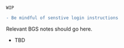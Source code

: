 `WIP`

```diff
- Be mindful of senstive login instructions
```

Relevant BGS notes should go here.
- TBD
